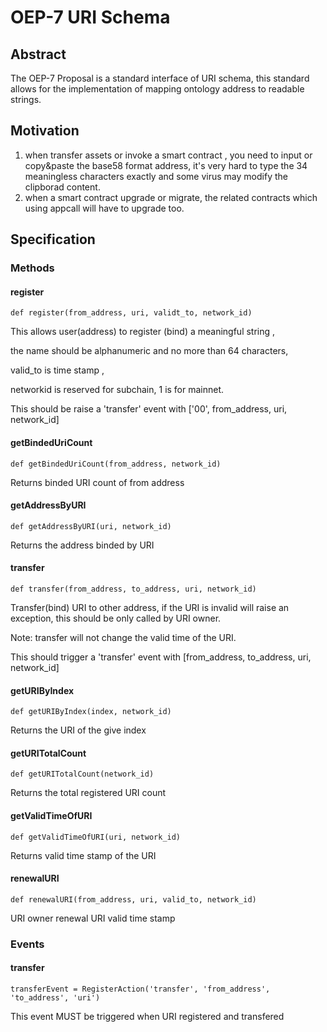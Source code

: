 # OEP-7 URI Schema

## Abstract

The OEP-7 Proposal is a standard interface of URI schema,  this standard allows for the implementation of mapping ontology address to readable strings.



## Motivation

1.  when transfer assets or invoke a smart contract , you need to input or copy&paste the base58 format address, it's very hard to type the 34 meaningless characters exactly and  some virus may modify the clipborad content.
2. when a smart contract upgrade or migrate, the related contracts which using appcall  will have to upgrade too.



## Specification

### Methods

#### register

```
def register(from_address, uri, validt_to, network_id)
```

This allows user(address) to register (bind) a meaningful string ,

the  name should be alphanumeric and no more than 64 characters, 

valid_to is time stamp ,

networkid is reserved for subchain, 1 is for mainnet.

This should be raise a 'transfer' event with ['00', from_address, uri, network_id]


#### getBindedUriCount

```
def getBindedUriCount(from_address, network_id)
```

Returns binded URI count of from address



#### getAddressByURI

```
def getAddressByURI(uri, network_id)
```

Returns the address binded by URI



#### transfer

```
def transfer(from_address, to_address, uri, network_id)
```

Transfer(bind) URI to other address, if the URI is invalid will raise an exception, this should be only called by URI owner. 

Note: transfer will not change the valid time of the URI.

This should trigger a 'transfer' event with [from_address, to_address, uri, network_id]



#### getURIByIndex

```
def getURIByIndex(index, network_id)
```

Returns the URI of the give index



#### getURITotalCount

```
def getURITotalCount(network_id)
```

Returns the total registered URI count 



#### getValidTimeOfURI

```
def getValidTimeOfURI(uri, network_id)
```

Returns valid time stamp of the URI



#### renewalURI

```
def renewalURI(from_address, uri, valid_to, network_id)
```

URI owner renewal URI valid time stamp



### Events

#### transfer

```
transferEvent = RegisterAction('transfer', 'from_address', 'to_address', 'uri')
```

This event MUST be triggered when URI registered and transfered
